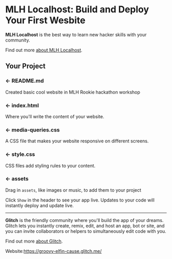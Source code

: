 MLH Localhost: Build and Deploy Your First Wesbite
=================

**MLH Localhost** is the best way to learn new hacker skills with your community. 

Find out more [about MLH Localhost](localhost.mlh.io). 

Your Project
------------

### ← README.md

Created basic cool website in MLH Rookie hackathon workshop

### ← index.html

Where you'll write the content of your website. 

### ← media-queries.css

A CSS file that makes your website responsive on different screens.

### ← style.css

CSS files add styling rules to your content.

### ← assets

Drag in `assets`, like images or music, to add them to your project

Click `Show` in the header to see your app live. Updates to your code will instantly deploy and update live.

-------------------
**Glitch** is the friendly community where you'll build the app of your dreams. Glitch lets you instantly create, remix, edit, and host an app, bot or site, and you can invite collaborators or helpers to simultaneously edit code with you.

Find out more [about Glitch](https://glitch.com/about).

Website:https://groovy-elfin-cause.glitch.me/
